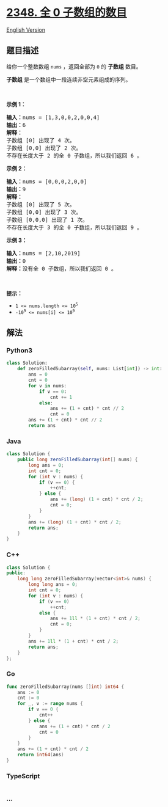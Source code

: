 # [2348. 全 0 子数组的数目](https://leetcode.cn/problems/number-of-zero-filled-subarrays)

[English Version](/solution/2300-2399/2348.Number%20of%20Zero-Filled%20Subarrays/README_EN.md)

## 题目描述

<!-- 这里写题目描述 -->

<p>给你一个整数数组&nbsp;<code>nums</code>&nbsp;，返回全部为&nbsp;<code>0</code>&nbsp;的&nbsp;<strong>子数组</strong>&nbsp;数目。</p>

<p><strong>子数组</strong>&nbsp;是一个数组中一段连续非空元素组成的序列。</p>

<p>&nbsp;</p>

<p><strong>示例 1：</strong></p>

<pre><b>输入：</b>nums = [1,3,0,0,2,0,0,4]
<b>输出：</b>6
<b>解释：</b>
子数组 [0] 出现了 4 次。
子数组 [0,0] 出现了 2 次。
不存在长度大于 2 的全 0 子数组，所以我们返回 6 。</pre>

<p><strong>示例 2：</strong></p>

<pre><b>输入：</b>nums = [0,0,0,2,0,0]
<b>输出：</b>9
<strong>解释：
</strong>子数组 [0] 出现了 5 次。
子数组 [0,0] 出现了 3 次。
子数组 [0,0,0] 出现了 1 次。
不存在长度大于 3 的全 0 子数组，所以我们返回 9 。
</pre>

<p><strong>示例 3：</strong></p>

<pre><b>输入：</b>nums = [2,10,2019]
<b>输出：</b>0
<b>解释：</b>没有全 0 子数组，所以我们返回 0 。
</pre>

<p>&nbsp;</p>

<p><strong>提示：</strong></p>

<ul>
	<li><code>1 &lt;= nums.length &lt;= 10<sup>5</sup></code></li>
	<li><code>-10<sup>9</sup> &lt;= nums[i] &lt;= 10<sup>9</sup></code></li>
</ul>

## 解法

<!-- 这里可写通用的实现逻辑 -->

<!-- tabs:start -->

### **Python3**

<!-- 这里可写当前语言的特殊实现逻辑 -->

```python
class Solution:
    def zeroFilledSubarray(self, nums: List[int]) -> int:
        ans = 0
        cnt = 0
        for v in nums:
            if v == 0:
                cnt += 1
            else:
                ans += (1 + cnt) * cnt // 2
                cnt = 0
        ans += (1 + cnt) * cnt // 2
        return ans
```

### **Java**

<!-- 这里可写当前语言的特殊实现逻辑 -->

```java
class Solution {
    public long zeroFilledSubarray(int[] nums) {
        long ans = 0;
        int cnt = 0;
        for (int v : nums) {
            if (v == 0) {
                ++cnt;
            } else {
                ans += (long) (1 + cnt) * cnt / 2;
                cnt = 0;
            }
        }
        ans += (long) (1 + cnt) * cnt / 2;
        return ans;
    }
}
```

### **C++**

```cpp
class Solution {
public:
    long long zeroFilledSubarray(vector<int>& nums) {
        long long ans = 0;
        int cnt = 0;
        for (int v : nums) {
            if (v == 0)
                ++cnt;
            else {
                ans += 1ll * (1 + cnt) * cnt / 2;
                cnt = 0;
            }
        }
        ans += 1ll * (1 + cnt) * cnt / 2;
        return ans;
    }
};
```

### **Go**

```go
func zeroFilledSubarray(nums []int) int64 {
	ans := 0
	cnt := 0
	for _, v := range nums {
		if v == 0 {
			cnt++
		} else {
			ans += (1 + cnt) * cnt / 2
			cnt = 0
		}
	}
	ans += (1 + cnt) * cnt / 2
	return int64(ans)
}
```

### **TypeScript**

```ts

```

### **...**

```

```

<!-- tabs:end -->
